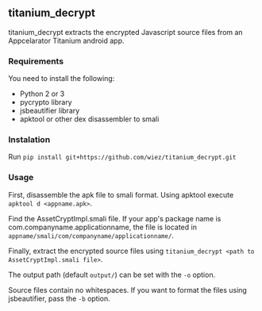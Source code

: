 ## titanium_decrypt
titanium_decrypt extracts the encrypted Javascript source files from an Appcelarator Titanium android app.

### Requirements
You need to install the following:

* Python 2 or 3
* pycrypto library
* jsbeautifier library
* apktool or other dex disassembler to smali

### Instalation
Run `pip install git+https://github.com/wiez/titanium_decrypt.git`

### Usage
First, disassemble the apk file to smali format. Using apktool execute `apktool d <appname.apk>`.

Find the AssetCryptImpl.smali file. If your app's package name is com.companyname.applicationname,
the file is located in `appname/smali/com/companyname/applicationname/`.

Finally, extract the encrypted source files using `titanium_decrypt <path to AssetCryptImpl.smali file>`.

The output path (default `output/`) can be set with the `-o` option.

Source files contain no whitespaces. If you want to format the files using jsbeautifier, pass the `-b` option.
